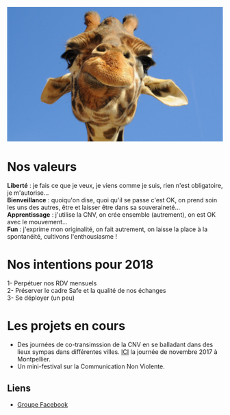 ![mascotte](https://github.com/cnvpoilsauxpieds/documentation/blob/master/media/mascotte.jpg)

# Nos valeurs
**Liberté** : je fais ce que je veux, je viens comme je suis, rien n'est obligatoire, je m'autorise...    
**Bienveillance** : quoiqu'on dise, quoi qu'il se passe c'est OK, on prend soin les uns des autres, être et laisser être dans sa souveraineté...    
**Apprentissage** : j'utilise la CNV, on crée ensemble (autrement), on est OK avec le mouvement...   
**Fun** : j'exprime mon originalité, on fait autrement, on laisse la place à la spontanéité, cultivons l'enthousiasme ! 

# Nos intentions pour 2018
1- Perpétuer nos RDV mensuels  
2- Préserver le cadre Safe et la qualité de nos échanges  
3- Se déployer (un peu)   

# Les projets en cours
- Des journées de co-transimssion de la CNV en se balladant dans des lieux sympas dans différentes villes. [ICI](http://walkingdev.fr/#walkingdev/cnv/tree/master/v-34) la journée de novembre 2017 à Montpellier.  
- Un mini-festival sur la Communication Non Violente.

## Liens
- [Groupe Facebook](https://www.facebook.com/groups/1401618046569855/)

